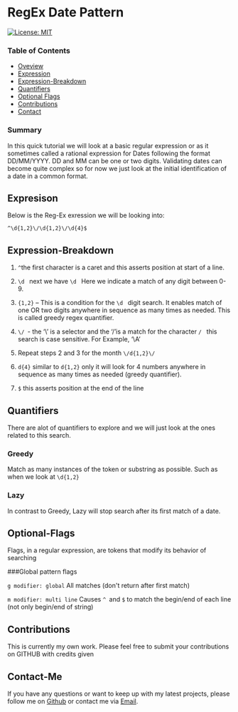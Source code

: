 # RegEx Date Pattern

[![License: MIT](https://img.shields.io/badge/License-MIT-yellow.svg)](https://opensource.org/licenses/MIT)

### Table of Contents

- [Oveview](#Overview)
- [Expression](#Expression)
- [Expression-Breakdown](Expression-Breakdown)
- [Quantifiers](#Quantifiers)
- [Optional Flags](#Optional-Flags)
- [Contributions](#Contributions)
- [Contact](#Contact-Me)

### Summary

In this quick tutorial we will look at a basic regular expression or as it sometimes called a rational expression for Dates following the format DD/MM/YYYY. DD and MM can be one or two digits. Validating dates can become quite complex so for now we just look at the initial identification of a date in a common format.

## Expresison

Below is the Reg-Ex exression we will be looking into:

`^\d{1,2}\/\d{1,2}\/\d{4}$`

## Expression-Breakdown

1. `^`the first character is a caret and this asserts position at start of a line.

2. `\d ` next we have `\d ` Here we indicate a match of any digit between 0-9.

3. `{1,2}` – This is a condition for the `\d ` digit search. It enables match of one OR two digits anywhere in sequence as many times as needed. This is called greedy regex quantifier.

4. `\/ `- the ‘\’ is a selector and the ‘/’is a match for the character `/ ` this search is case sensitive. For Example, ‘\A’

5. Repeat steps 2 and 3 for the month `\/d{1,2}\/`

6. `d{4}` similar to `d{1,2}` only it will look for 4 numbers anywhere in sequence as many times as needed (greedy quantifier).

7. `$` this asserts position at the end of the line

## Quantifiers

There are alot of quantifiers to explore and we will just look at the ones related to this search.

### Greedy

Match as many instances of the token or substring as possible. Such as when we look at `\d{1,2}`

### Lazy

In contrast to Greedy, Lazy will stop search after its first match of a date.

## Optional-Flags

Flags, in a regular expression, are tokens that modify its behavior of searching

###Global pattern flags

`g modifier: global` All matches (don't return after first match)

`m modifier: multi line` Causes `^ `and `$` to match the begin/end of each line (not only begin/end of string)

## Contributions

This is currently my own work. Please feel free to submit your contributions on GITHUB with credits given

## Contact-Me

If you have any questions or want to keep up with my latest projects, please follow me on [Github](http://www.github.com/operationBrass) or contact me via [Email](mr.brn.lewis@outlook.com).

